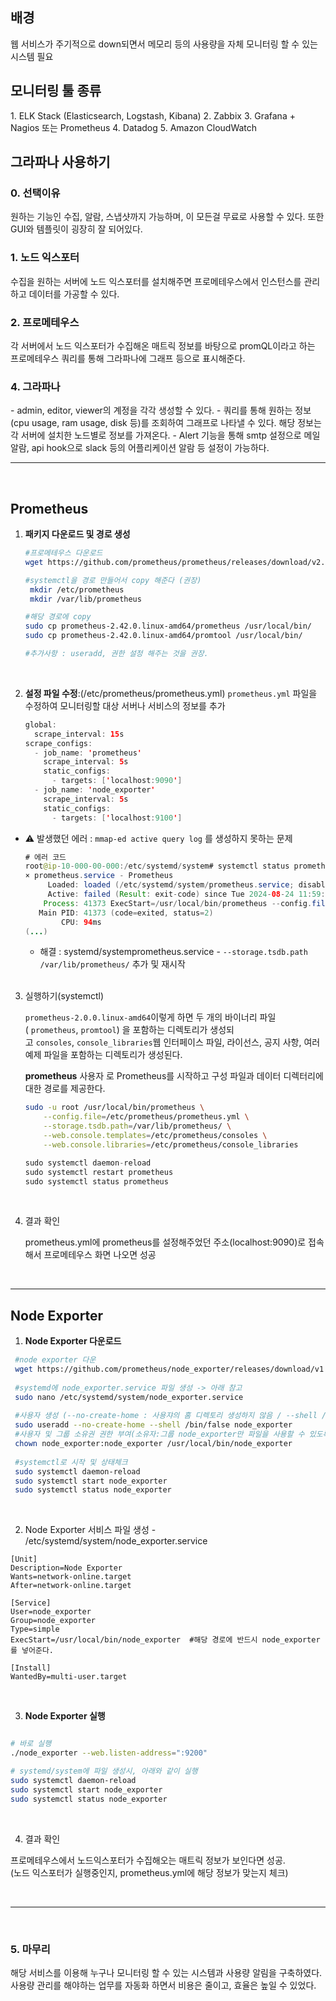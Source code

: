 <h2>배경</h2>
웹 서비스가 주기적으로 down되면서 메모리 등의 사용량을 자체 모니터링 할 수 있는 시스템 필요

<h2>모니터링 툴 종류</h2>
1. ELK Stack (Elasticsearch, Logstash, Kibana)
2. Zabbix
3. Grafana + Nagios 또는 Prometheus
4. Datadog
5. Amazon CloudWatch

<h2>그라파나 사용하기</h2>

<h3>0. 선택이유</h3>
원하는 기능인 수집, 알람, 스냅샷까지 가능하며, 이 모든걸 무료로 사용할 수 있다. 
또한 GUI와 템플릿이 굉장히 잘 되어있다.

<br/>

<h3>1. 노드 익스포터</h3>
수집을 원하는 서버에 노드 익스포터를 설치해주면 프로메테우스에서 인스턴스를 관리하고 데이터를 가공할 수 있다.

<br/>

<h3>2. 프로메테우스</h3>
각 서버에서 노드 익스포터가 수집해온 매트릭 정보를 바탕으로 promQL이라고 하는 프로메테우스 쿼리를 통해 그라파나에 그래프 등으로 표시해준다. 

<br/>

<h3>4. 그라파나</h3>
- admin, editor, viewer의 계정을 각각 생성할 수 있다.
- 쿼리를 통해 원하는 정보(cpu usage, ram usage, disk 등)를 조회하여 그래프로 나타낼 수 있다. 해당 정보는 각 서버에 설치한 노드별로 정보를 가져온다. 
- Alert 기능을 통해 smtp 설정으로 메일 알람, api hook으로 slack 등의 어플리케이션 알람 등 설정이 가능하다. 


<br/>

---

<br/>

## Prometheus

1. **패키지 다운로드 및 경로 생성**

    ```bash
    #프로메테우스 다운로드 
    wget https://github.com/prometheus/prometheus/releases/download/v2.42.0/prometheus-2.42.0.linux-amd64.tar.gz
    
    #systemctl을 경로 만들어서 copy 해준다 (권장) 
     mkdir /etc/prometheus
     mkdir /var/lib/prometheus 
    
    #해당 경로에 copy
    sudo cp prometheus-2.42.0.linux-amd64/prometheus /usr/local/bin/
    sudo cp prometheus-2.42.0.linux-amd64/promtool /usr/local/bin/
   
   #추가사항 : useradd, 권한 설정 해주는 것을 권장.
    ```

<br/>

2. **설정 파일 수정**:(/etc/prometheus/prometheus.yml)
      `prometheus.yml` 파일을 수정하여 모니터링할 대상 서버나 서비스의 정보를 추가

    ```java
    global:
      scrape_interval: 15s
    scrape_configs:
      - job_name: 'prometheus'
        scrape_interval: 5s
        static_configs:
          - targets: ['localhost:9090']
      - job_name: 'node_exporter'
        scrape_interval: 5s
        static_configs:
          - targets: ['localhost:9100']
    ```

- ⚠️ 발생했던 에러 : `mmap-ed active query log` 를 생성하지 못하는 문제

    ```java
    # 에러 코드 
    root@ip-10-000-00-000:/etc/systemd/system# systemctl status prometheus.service
    × prometheus.service - Prometheus
         Loaded: loaded (/etc/systemd/system/prometheus.service; disabled; vendor preset: enabled)
         Active: failed (Result: exit-code) since Tue 2024-08-24 11:59:02 UTC; 3s ago
        Process: 41373 ExecStart=/usr/local/bin/prometheus --config.file /etc/prometheus/prometheus.yml (code=exited, status=2)
       Main PID: 41373 (code=exited, status=2)
            CPU: 94ms
    (...)
    ```

  - 해결 : systemd/systemprometheus.service
        - `--storage.tsdb.path /var/lib/prometheus/` 추가 및 재시작

  <br/>

3. 실행하기(systemctl)

   `prometheus-2.0.0.linux-amd64`이렇게 하면 두 개의 바이너리 파일( `prometheus`, `promtool`) 을 포함하는 디렉토리가 생성되고 `consoles`, `console_libraries`웹 인터페이스 파일, 라이선스, 공지 사항, 여러 예제 파일을 포함하는 디렉토리가 생성된다.

   **prometheus** 사용자 로 Prometheus를 시작하고 구성 파일과 데이터 디렉터리에 대한 경로를 제공한다.

    ```bash
    sudo -u root /usr/local/bin/prometheus \
        --config.file=/etc/prometheus/prometheus.yml \
        --storage.tsdb.path=/var/lib/prometheus/ \
        --web.console.templates=/etc/prometheus/consoles \
        --web.console.libraries=/etc/prometheus/console_libraries
    ```

    ```java
    sudo systemctl daemon-reload
    sudo systemctl restart prometheus
    sudo systemctl status prometheus
    ```

<br/>

4. 결과 확인 

    prometheus.yml에 prometheus를 설정해주었던 주소(localhost:9090)로 접속해서 프로메테우스 화면 나오면 성공
   

<br/>

---

## Node Exporter

1. **Node Exporter 다운로드**

```bash
 #node exporter 다운
 wget https://github.com/prometheus/node_exporter/releases/download/v1.8.2/node_exporter-1.8.2.linux-386.tar.gz
 
 #systemd에 node_exporter.service 파일 생성 -> 아래 참고 
 sudo nano /etc/systemd/system/node_exporter.service
 
 #사용자 생성 (--no-create-home : 사용쟈의 홈 디렉토리 생성하지 않음 / --shell /bin/false :   해당 사용자 이름으로 로그인시, 로그인 차단옵션)
 sudo useradd --no-create-home --shell /bin/false node_exporter
 #사용자 및 그룹 소유권 권한 부여(소유자:그룹 node_exporter만 파일을 사용할 수 있도록 지정) 
 chown node_exporter:node_exporter /usr/local/bin/node_exporter
 
 #systemctl로 시작 및 상태체크 
 sudo systemctl daemon-reload
 sudo systemctl start node_exporter
 sudo systemctl status node_exporter
```

<br/>

2. Node Exporter 서비스 파일 생성 - /etc/systemd/system/node_exporter.service

```
[Unit]
Description=Node Exporter
Wants=network-online.target
After=network-online.target

[Service]
User=node_exporter
Group=node_exporter
Type=simple
ExecStart=/usr/local/bin/node_exporter  #해당 경로에 반드시 node_exporter를 넣어준다.

[Install]
WantedBy=multi-user.target

```

<br/>

3. **Node Exporter 실행**

```bash

# 바로 실행
./node_exporter --web.listen-address=":9200"

# systemd/system에 파일 생성시, 아래와 같이 실행
sudo systemctl daemon-reload
sudo systemctl start node_exporter
sudo systemctl status node_exporter

```

<br/>

4. 결과 확인
    
프로메테우스에서 노드익스포터가 수집해오는 매트릭 정보가 보인다면 성공. <br/>
(노드 익스포터가 실행중인지, prometheus.yml에 해당 정보가 맞는지 체크)

<br/>  



----



<br/>

<h3>5. 마무리</h3>
해당 서비스를 이용해 누구나 모니터링 할 수 있는 시스템과 사용량 알림을 구축하였다. 
사용량 관리를 해야하는 업무를 자동화 하면서 비용은 줄이고, 효율은 높일 수 있었다.  

